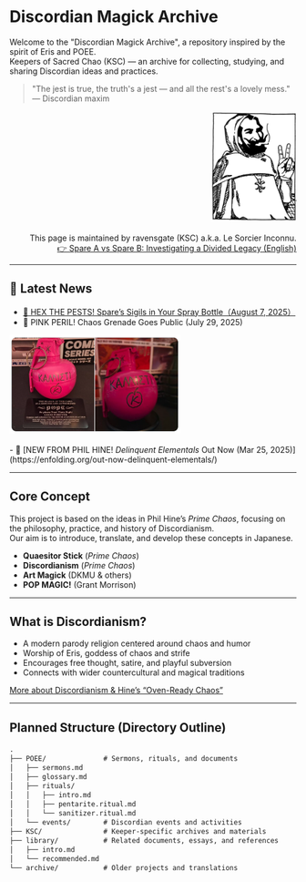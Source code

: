 # Discordian Magick Archive

Welcome to the "Discordian Magick Archive", a repository inspired by the spirit of Eris and POEE.  
Keepers of Sacred Chao (KSC) — an archive for collecting, studying, and sharing Discordian ideas and practices.  

> "The jest is true, the truth's a jest — and all the rest's a lovely mess." — Discordian maxim

<div align="right">
<img src="ksc.png" width="150">
</div>
<br>

<div align="right">
  This page is maintained by ravensgate (KSC) a.k.a. Le Sorcier Inconnu.<br>
<a href="https://github.com/ravensgate-tux/spareA-spareB/blob/main/README.md">
👉 Spare A vs Spare B: Investigating a Divided Legacy (English)
</a>
</div>

---

## 📡 Latest News

- [🐜 HEX THE PESTS! Spare’s Sigils in Your Spray Bottle（August 7, 2025）](2025-08-07_sigil_spray.md)
- 🍎 PINK PERIL! Chaos Grenade Goes Public (July 29, 2025)
<div align="left">
<img src="pink-chaos-grenade.png" width="300">
</div>
<br>
- 🐐 [NEW FROM PHIL HINE! <em>Delinquent Elementals</em> Out Now (Mar 25, 2025)](https://enfolding.org/out-now-delinquent-elementals/)

---

## Core Concept
This project is based on the ideas in Phil Hine’s *Prime Chaos*, focusing on the philosophy, practice, and history of Discordianism.  
Our aim is to introduce, translate, and develop these concepts in Japanese.

- **Quaesitor Stick** (*Prime Chaos*)
- **Discordianism** (*Prime Chaos*)
- **Art Magick** (DKMU & others)
- **POP MAGIC!** (Grant Morrison)

---

## What is Discordianism?
- A modern parody religion centered around chaos and humor
- Worship of Eris, goddess of chaos and strife
- Encourages free thought, satire, and playful subversion
- Connects with wider countercultural and magical traditions

[More about Discordianism & Hine’s “Oven-Ready Chaos”](link_here)

---

## Planned Structure (Directory Outline)

```
.
├── POEE/              # Sermons, rituals, and documents
│   ├── sermons.md
│   ├── glossary.md
│   ├── rituals/
│   │   ├── intro.md
│   │   ├── pentarite.ritual.md
│   │   └── sanitizer.ritual.md
│   └── events/        # Discordian events and activities
├── KSC/               # Keeper-specific archives and materials
├── library/           # Related documents, essays, and references
│   ├── intro.md
│   └── recommended.md
└── archive/           # Older projects and translations
```
